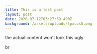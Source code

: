 ```yaml
---
title: This is a test post
layout: post
date: 2020-07-12T03:27:59.490Z
background: /assets/uploads/lpxccs5.png
---
```

the actual content won't look this ugly 







br